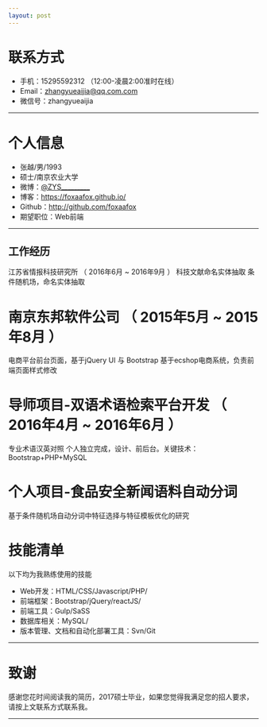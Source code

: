 ```yaml
---
layout: post
---
```


# 联系方式
- 手机：15295592312 （12:00-凌晨2:00准时在线）
- Email：zhangyueaijia@qq.com.com 
- 微信号：zhangyueaijia

---

# 个人信息

 - 张越/男/1993 
 - 硕士/南京农业大学 
 - 微博：[@ZYS_________](http://weibo.com/u/2698725032) 
 - 博客：https://foxaafox.github.io/ 
 - Github：http://github.com/foxaafox 
 - 期望职位：Web前端

---

## 工作经历
江苏省情报科技研究所 （ 2016年6月 ~ 2016年9月 ）
科技文献命名实体抽取 
条件随机场，命名实体抽取

# 南京东邦软件公司 （ 2015年5月 ~ 2015年8月 ）
电商平台前台页面，基于jQuery UI 与 Bootstrap
基于ecshop电商系统，负责前端页面样式修改

# 导师项目-双语术语检索平台开发 （ 2016年4月 ~ 2016年6月 ）
专业术语汉英对照
个人独立完成，设计、前后台。关键技术：Bootstrap+PHP+MySQL

# 个人项目-食品安全新闻语料自动分词 
基于条件随机场自动分词中特征选择与特征模板优化的研究


# 技能清单
以下均为我熟练使用的技能

- Web开发：HTML/CSS/Javascript/PHP/
- 前端框架：Bootstrap/jQuery/reactJS/
- 前端工具：Gulp/SaSS
- 数据库相关：MySQL/
- 版本管理、文档和自动化部署工具：Svn/Git

---

# 致谢
感谢您花时间阅读我的简历，2017硕士毕业，如果您觉得我满足您的招人要求，请按上文联系方式联系我。

---